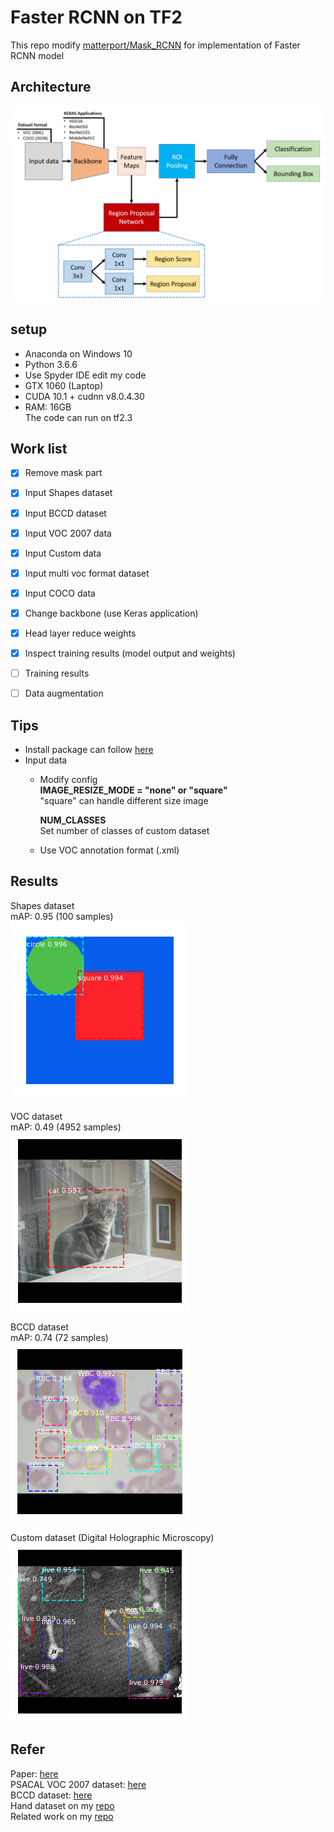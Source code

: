 # Faster RCNN on TF2
This repo modify [matterport/Mask_RCNN](https://github.com/matterport/Mask_RCNN) for implementation of Faster RCNN model  


## Architecture
![alt text](https://github.com/jacky10001/Faster_RCNN-tf2/blob/main/images/struct.png "Architecture")  


## setup
* Anaconda on Windows 10  
* Python 3.6.6  
* Use Spyder IDE edit my code  
* GTX 1060 (Laptop)
* CUDA 10.1 + cudnn v8.0.4.30  
* RAM: 16GB  
The code can run on tf2.3  


## Work list 
- [x] Remove mask part  
- [x] Input Shapes dataset  
- [x] Input BCCD dataset  
- [x] Input VOC 2007 data  
- [x] Input Custom data  
- [x] Input multi voc format dataset  
- [x] Input COCO data  
- [x] Change backbone (use Keras application)  
- [x] Head layer reduce weights  
- [x] Inspect training results (model output and weights)
- [ ] Training results
- [ ] Data augmentation


## Tips   
* Install package can follow [here](https://github.com/jacky10001/Faster_RCNN-tf2/blob/main/requirements.txt)   
* Input data  
  * Modify config  
    **IMAGE_RESIZE_MODE = "none" or "square"**  
    "square" can handle different size image  
    
    **NUM_CLASSES**  
    Set number of classes of custom dataset  
  * Use VOC annotation format (.xml)


## Results  
Shapes dataset  
mAP: 0.95 (100 samples)  
![alt text](https://github.com/jacky10001/Faster_RCNN-tf2/blob/main/images/image-0.png "Shapes dataset")  

VOC dataset  
mAP: 0.49 (4952 samples)  
![alt text](https://github.com/jacky10001/Faster_RCNN-tf2/blob/main/images/image-1.png "VOC dataset")  

BCCD dataset  
mAP: 0.74 (72 samples)  
![alt text](https://github.com/jacky10001/Faster_RCNN-tf2/blob/main/images/image-2.png "BCCD dataset")  

Custom dataset (Digital Holographic Microscopy)  
![alt text](https://github.com/jacky10001/Faster_RCNN-tf2/blob/main/images/image-3.png "Custom dataset")  


## Refer
Paper: [here](https://arxiv.org/abs/1506.01497)  
PSACAL VOC 2007 dataset: [here](http://host.robots.ox.ac.uk/pascal/VOC/voc2007/index.html)  
BCCD dataset: [here](https://github.com/Shenggan/BCCD_Dataset)  
Hand dataset on my [repo](https://github.com/jacky10001/handdata_mat2voc)  
Related work on my [repo](https://github.com/jacky10001/Mask_RCNN-tf2)  

